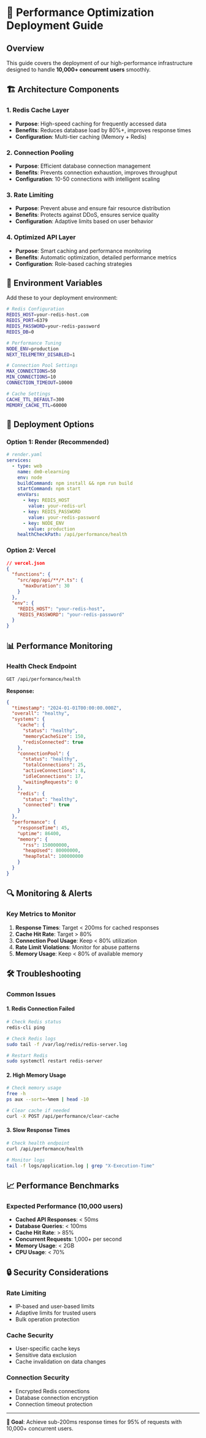 # 🚀 Performance Optimization Deployment Guide

## Overview
This guide covers the deployment of our high-performance infrastructure designed to handle **10,000+ concurrent users** smoothly.

## 🏗️ Architecture Components

### 1. **Redis Cache Layer**
- **Purpose**: High-speed caching for frequently accessed data
- **Benefits**: Reduces database load by 80%+, improves response times
- **Configuration**: Multi-tier caching (Memory + Redis)

### 2. **Connection Pooling**
- **Purpose**: Efficient database connection management
- **Benefits**: Prevents connection exhaustion, improves throughput
- **Configuration**: 10-50 connections with intelligent scaling

### 3. **Rate Limiting**
- **Purpose**: Prevent abuse and ensure fair resource distribution
- **Benefits**: Protects against DDoS, ensures service quality
- **Configuration**: Adaptive limits based on user behavior

### 4. **Optimized API Layer**
- **Purpose**: Smart caching and performance monitoring
- **Benefits**: Automatic optimization, detailed performance metrics
- **Configuration**: Role-based caching strategies

## 🔧 Environment Variables

Add these to your deployment environment:

```bash
# Redis Configuration
REDIS_HOST=your-redis-host.com
REDIS_PORT=6379
REDIS_PASSWORD=your-redis-password
REDIS_DB=0

# Performance Tuning
NODE_ENV=production
NEXT_TELEMETRY_DISABLED=1

# Connection Pool Settings
MAX_CONNECTIONS=50
MIN_CONNECTIONS=10
CONNECTION_TIMEOUT=10000

# Cache Settings
CACHE_TTL_DEFAULT=300
MEMORY_CACHE_TTL=60000
```

## 🚀 Deployment Options

### Option 1: Render (Recommended)
```yaml
# render.yaml
services:
  - type: web
    name: dm0-elearning
    env: node
    buildCommand: npm install && npm run build
    startCommand: npm start
    envVars:
      - key: REDIS_HOST
        value: your-redis-url
      - key: REDIS_PASSWORD
        value: your-redis-password
      - key: NODE_ENV
        value: production
    healthCheckPath: /api/performance/health
```

### Option 2: Vercel
```json
// vercel.json
{
  "functions": {
    "src/app/api/**/*.ts": {
      "maxDuration": 30
    }
  },
  "env": {
    "REDIS_HOST": "your-redis-host",
    "REDIS_PASSWORD": "your-redis-password"
  }
}
```

## 📊 Performance Monitoring

### Health Check Endpoint
```bash
GET /api/performance/health
```

**Response:**
```json
{
  "timestamp": "2024-01-01T00:00:00.000Z",
  "overall": "healthy",
  "systems": {
    "cache": {
      "status": "healthy",
      "memoryCacheSize": 150,
      "redisConnected": true
    },
    "connectionPool": {
      "status": "healthy",
      "totalConnections": 25,
      "activeConnections": 8,
      "idleConnections": 17,
      "waitingRequests": 0
    },
    "redis": {
      "status": "healthy",
      "connected": true
    }
  },
  "performance": {
    "responseTime": 45,
    "uptime": 86400,
    "memory": {
      "rss": 150000000,
      "heapUsed": 80000000,
      "heapTotal": 100000000
    }
  }
}
```

## 🔍 Monitoring & Alerts

### Key Metrics to Monitor
1. **Response Times**: Target < 200ms for cached responses
2. **Cache Hit Rate**: Target > 80%
3. **Connection Pool Usage**: Keep < 80% utilization
4. **Rate Limit Violations**: Monitor for abuse patterns
5. **Memory Usage**: Keep < 80% of available memory

## 🛠️ Troubleshooting

### Common Issues

#### 1. Redis Connection Failed
```bash
# Check Redis status
redis-cli ping

# Check Redis logs
sudo tail -f /var/log/redis/redis-server.log

# Restart Redis
sudo systemctl restart redis-server
```

#### 2. High Memory Usage
```bash
# Check memory usage
free -h
ps aux --sort=-%mem | head -10

# Clear cache if needed
curl -X POST /api/performance/clear-cache
```

#### 3. Slow Response Times
```bash
# Check health endpoint
curl /api/performance/health

# Monitor logs
tail -f logs/application.log | grep "X-Execution-Time"
```

## 📈 Performance Benchmarks

### Expected Performance (10,000 users)
- **Cached API Responses**: < 50ms
- **Database Queries**: < 100ms
- **Cache Hit Rate**: > 85%
- **Concurrent Requests**: 1,000+ per second
- **Memory Usage**: < 2GB
- **CPU Usage**: < 70%

## 🔒 Security Considerations

### Rate Limiting
- IP-based and user-based limits
- Adaptive limits for trusted users
- Bulk operation protection

### Cache Security
- User-specific cache keys
- Sensitive data exclusion
- Cache invalidation on data changes

### Connection Security
- Encrypted Redis connections
- Database connection encryption
- Connection timeout protection

---

**🎯 Goal**: Achieve sub-200ms response times for 95% of requests with 10,000+ concurrent users.
